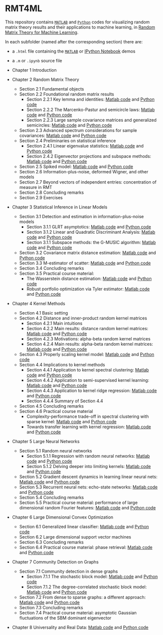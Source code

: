 # RMT4ML
This repository contains [`MATLAB`](https://www.mathworks.com/products/matlab.html) and [`Python`](https://www.python.org/) codes for visualizing random matrix theory results and their applications to machine learning, in [Random Matrix Theory for Machine Learning](https://zhenyu-liao.github.io/pdf/RMT4ML.pdf).

In each subfolder (named after the corresponding section) there are:

* a `.html` file containing the [`MATLAB`](https://www.mathworks.com/products/matlab.html) or [IPython Notebook](https://ipython.org/notebook.html) demos
* a `.m` or `.ipynb` source file

* Chapter 1 Introduction
* Chapter 2 Random Matrix Theory
	* Section 2.1 Fundamental objects
	* Section 2.2 Foundational random matrix results
		* Section 2.2.1 Key lemma and identities: [Matlab code](https://htmlpreview.github.io/?https://github.com/Zhenyu-LIAO/RMT4ML/blob/master/2.2/html/lemma_plots.html) and [Python code](https://nbviewer.jupyter.org/github/Zhenyu-LIAO/RMT4ML/blob/master/2.2/lemma_plots.ipynb)
		* Section 2.2.2 The Marcenko-Pastur and semicircle laws: [Matlab code](https://htmlpreview.github.io/?https://github.com/Zhenyu-LIAO/RMT4ML/blob/master/2.2/html/MP_and_SC.html) and [Python code](https://nbviewer.jupyter.org/github/Zhenyu-LIAO/RMT4ML/blob/master/2.2/MP_and_SC.ipynb)
		* Section 2.2.3 Large sample covariance matrices and generalized semicircles: [Matlab code](https://htmlpreview.github.io/?https://github.com/Zhenyu-LIAO/RMT4ML/blob/master/2.2/html/SCM_and_DSC.html) and [Python code](https://nbviewer.jupyter.org/github/Zhenyu-LIAO/RMT4ML/blob/master/2.2/SCM_and_DSC.ipynb)
	* Section 2.3 Advanced spectrum considerations for sample covariances: [Matlab code](https://htmlpreview.github.io/?https://github.com/Zhenyu-LIAO/RMT4ML/blob/master/2.3/html/advanced_spectrum.html) and [Python code](https://nbviewer.jupyter.org/github/Zhenyu-LIAO/RMT4ML/blob/master/2.3/advanced_spectrum.ipynb)
	* Section 2.4 Preliminaries on statistical inference
		* Section 2.4.1 Linear eigenvalue statistics: [Matlab code](https://htmlpreview.github.io/?https://github.com/Zhenyu-LIAO/RMT4ML/blob/master/2.4/html/linear_eig_stats.html) and [Python code](https://nbviewer.jupyter.org/github/Zhenyu-LIAO/RMT4ML/blob/master/2.4/linear_eig_stats.ipynb)
		* Section 2.4.2 Eigenvector projections and subspace methods: [Matlab code](https://htmlpreview.github.io/?https://github.com/Zhenyu-LIAO/RMT4ML/blob/master/2.4/html/eigenvec_proj.html) and [Python code](https://nbviewer.jupyter.org/github/Zhenyu-LIAO/RMT4ML/blob/master/2.4/eigenvec_proj.ipynb)
	* Section 2.5 Spiked model: [Matlab code](https://htmlpreview.github.io/?https://github.com/Zhenyu-LIAO/RMT4ML/blob/master/2.5/html/spiked_models.html) and [Python code](https://nbviewer.jupyter.org/github/Zhenyu-LIAO/RMT4ML/blob/master/2.5/spiked_models.ipynb)
	* Section 2.6 Information-plus-noise, deformed Wigner, and other models
	* Section 2.7 Beyond vectors of independent entries: concentration of measure in RMT
	* Section 2.8 Concluding remarks
	* Section 2.9 Exercises
* Chapter 3 Statistical Inference in Linear Models
	* Section 3.1 Detection and estimation in information-plus-noise models
		* Section 3.1.1 GLRT asymptotics: [Matlab code](https://htmlpreview.github.io/?https://github.com/Zhenyu-LIAO/RMT4ML/blob/master/3.1/html/GLRT.html) and [Python code](https://nbviewer.jupyter.org/github/Zhenyu-LIAO/RMT4ML/blob/master/3.1/GLRT.ipynb)
		* Section 3.1.2 Linear and Quadratic Discriminant Analysis: [Matlab code](https://htmlpreview.github.io/?https://github.com/Zhenyu-LIAO/RMT4ML/blob/master/3.1/html/LDA.html) and [Python code](https://nbviewer.jupyter.org/github/Zhenyu-LIAO/RMT4ML/blob/master/3.1/LDA.ipynb)
		* Section 3.1.1 Subspace methods: the G-MUSIC algorithm: [Matlab code](https://htmlpreview.github.io/?https://github.com/Zhenyu-LIAO/RMT4ML/blob/master/3.1/html/GMUSIC.html) and [Python code](https://nbviewer.jupyter.org/github/Zhenyu-LIAO/RMT4ML/blob/master/3.1/GMUSIC.ipynb)
	* Section 3.2 Covariance matrix distance estimation: [Matlab code](https://htmlpreview.github.io/?https://github.com/Zhenyu-LIAO/RMT4ML/blob/master/3.2/html/cov_distance_estimation.html) and [Python code](https://nbviewer.jupyter.org/github/Zhenyu-LIAO/RMT4ML/blob/master/3.2/cov_distance_estimation.ipynb)
	* Section 3.3 M-estimator of scatter: [Matlab code](https://htmlpreview.github.io/?https://github.com/Zhenyu-LIAO/RMT4ML/blob/master/3.3/html/M_estim_of_scatter.html) and [Python code](https://nbviewer.jupyter.org/github/Zhenyu-LIAO/RMT4ML/blob/master/3.3/M_estim_of_scatter.ipynb)
	* Section 3.4 Concluding remarks
	* Section 3.5 Practical course material: 
		* The Wasserstein distance estimation: [Matlab code](https://htmlpreview.github.io/?https://github.com/Zhenyu-LIAO/RMT4ML/blob/master/3.5/html/Wasserstein_dist.html) and [Python code](https://nbviewer.jupyter.org/github/Zhenyu-LIAO/RMT4ML/blob/master/3.5/Wasserstein_dist.ipynb)
		* Robust portfolio optimization via Tyler estimator: [Matlab code](https://htmlpreview.github.io/?https://github.com/Zhenyu-LIAO/RMT4ML/blob/master/3.5/html/robust_portfolio.html) and [Python code](https://nbviewer.jupyter.org/github/Zhenyu-LIAO/RMT4ML/blob/master/3.5/robust_portfolio.ipynb)
* Chapter 4 Kernel Methods
	* Section 4.1 Basic setting
	* Section 4.2 Distance and inner-product random kernel matrices
		* Section 4.2.1 Main intuitions 
		* Section 4.2.2 Main results: distance random kernel matrices: [Matlab code](https://htmlpreview.github.io/?https://github.com/Zhenyu-LIAO/RMT4ML/blob/master/4.2/html/dist_kernel.html) and [Python code](https://nbviewer.jupyter.org/github/Zhenyu-LIAO/RMT4ML/blob/master/4.2/dist_kernel.ipynb)
		* Section 4.2.3 Motivations: alpha-beta random kernel matrices 
		* Section 4.2.4 Main results: alpha-beta random kernel matrices: [Matlab code](https://htmlpreview.github.io/?https://github.com/Zhenyu-LIAO/RMT4ML/blob/master/4.2/html/alpha_beta_kernel.html) and [Python code](https://nbviewer.jupyter.org/github/Zhenyu-LIAO/RMT4ML/blob/master/4.2/alpha_beta_kernel.ipynb)
	* Section 4.3 Properly scaling kernel model: [Matlab code](https://htmlpreview.github.io/?https://github.com/Zhenyu-LIAO/RMT4ML/blob/master/4.3/html/proper_scale_kernel.html) and [Python code](https://nbviewer.jupyter.org/github/Zhenyu-LIAO/RMT4ML/blob/master/4.3/proper_scale_kernel.ipynb)
	* Section 4.4 Implications to kernel methods
		* Section 4.4.1 Application to kernel spectral clustering: [Matlab code](https://htmlpreview.github.io/?https://github.com/Zhenyu-LIAO/RMT4ML/blob/master/4.4/html/kernel_spectral_clustering.html) and [Python code](https://nbviewer.jupyter.org/github/Zhenyu-LIAO/RMT4ML/blob/master/4.4/kernel_spectral_clustering.ipynb)
		* Section 4.4.2 Application to semi-supervised kernel learning: [Matlab code](https://htmlpreview.github.io/?https://github.com/Zhenyu-LIAO/RMT4ML/blob/master/4.4/html/semi_supervised_kernel.html) and [Python code](https://nbviewer.jupyter.org/github/Zhenyu-LIAO/RMT4ML/blob/master/4.4/semi_supervised_kernel.ipynb)
		* Section 4.4.3 Application to kernel ridge regression: [Matlab code](https://htmlpreview.github.io/?https://github.com/Zhenyu-LIAO/RMT4ML/blob/master/4.4/html/kernel_ridge.html) and [Python code](https://nbviewer.jupyter.org/github/Zhenyu-LIAO/RMT4ML/blob/master/4.4/kernel_ridge.ipynb)
		* Section 4.4.4 Summary of Section 4.4
	* Section 4.5 Concluding remarks
	* Section 4.6 Practical course material
		* Complexity-performance trade-off in spectral clustering with sparse kernel: [Matlab code](https://htmlpreview.github.io/?https://github.com/Zhenyu-LIAO/RMT4ML/blob/master/4.6/html/sparse_clustering.html) and [Python code](https://nbviewer.jupyter.org/github/Zhenyu-LIAO/RMT4ML/blob/master/4.6/sparse_clustering.ipynb)
		* Towards transfer learning with kernel regression: [Matlab code](https://htmlpreview.github.io/?https://github.com/Zhenyu-LIAO/RMT4ML/blob/master/4.6/html/transfer.html) and [Python code](https://nbviewer.jupyter.org/github/Zhenyu-LIAO/RMT4ML/blob/master/4.6/transfer.ipynb)
* Chapter 5 Large Neural Networks
	* Section 5.1 Random neural networks
		* Section 5.1.1 Regression with random neural networks: [Matlab code](https://htmlpreview.github.io/?https://github.com/Zhenyu-LIAO/RMT4ML/blob/master/5.1/html/random_NN.html) and [Python code](https://nbviewer.jupyter.org/github/Zhenyu-LIAO/RMT4ML/blob/master/5.1/random_NN.ipynb)
		* Section 5.1.2 Delving deeper into limiting kernels: [Matlab code](https://htmlpreview.github.io/?https://github.com/Zhenyu-LIAO/RMT4ML/blob/master/5.1/html/random_feature_GMM.html) and [Python code](https://nbviewer.jupyter.org/github/Zhenyu-LIAO/RMT4ML/blob/master/5.1/random_feature_GMM.ipynb)
	* Section 5.2 Gradient descent dynamics in learning linear neural nets: [Matlab code](https://htmlpreview.github.io/?https://github.com/Zhenyu-LIAO/RMT4ML/blob/master/5.2/html/grad_descent_dynamics.html) and [Python code](https://nbviewer.jupyter.org/github/Zhenyu-LIAO/RMT4ML/blob/master/5.2/grad_descent_dynamics.ipynb)
	* Section 5.3 Recurrent neural nets: echo-state networks: [Matlab code](https://htmlpreview.github.io/?https://github.com/Zhenyu-LIAO/RMT4ML/blob/master/5.3/html/ESN.html) and [Python code](https://nbviewer.jupyter.org/github/Zhenyu-LIAO/RMT4ML/blob/master/5.3/ENS.ipynb)
	* Section 5.4 Concluding remarks
	* Section 5.5 Practical course material: performance of large dimensional random Fourier features: [Matlab code](https://htmlpreview.github.io/?https://github.com/Zhenyu-LIAO/RMT4ML/blob/master/5.5/html/random_Fourier.html) and [Python code](https://nbviewer.jupyter.org/github/Zhenyu-LIAO/RMT4ML/blob/master/5.5/html/random_Fourier.ipynb)
* Chapter 6 Large Dimensional Convex Optimization
	* Section 6.1 Generalized linear classifier: [Matlab code](https://htmlpreview.github.io/?https://github.com/Zhenyu-LIAO/RMT4ML/blob/master/6.1/html/empirical_risk_min.html) and [Python code](https://nbviewer.jupyter.org/github/Zhenyu-LIAO/RMT4ML/blob/master/6.1/empirical_risk_min.ipynb)
	* Section 6.2 Large dimensional support vector machines
	* Section 6.3 Concluding remarks
	* Section 6.4 Practical course material: phase retrieval: [Matlab code](https://htmlpreview.github.io/?https://github.com/Zhenyu-LIAO/RMT4ML/blob/master/6.4/html/phase_retrieval.html) and [Python code](https://nbviewer.jupyter.org/github/Zhenyu-LIAO/RMT4ML/blob/master/6.4/phase_retrieval.ipynb)
* Chapter 7 Community Detection on Graphs
	* Section 7.1 Community detection in dense graphs
		* Section 7.1.1 The stochastic block model: [Matlab code](https://htmlpreview.github.io/?https://github.com/Zhenyu-LIAO/RMT4ML/blob/master/7.1/html/SBM.html) and [Python code](https://nbviewer.jupyter.org/github/Zhenyu-LIAO/RMT4ML/blob/master/7.1/SBM.ipynb)
		* Section 7.1.2 The degree-correlated stochastic block model: 
		[Matlab code](https://htmlpreview.github.io/?https://github.com/Zhenyu-LIAO/RMT4ML/blob/master/7.1/html/DCSBM.html) and [Python code](https://nbviewer.jupyter.org/github/Zhenyu-LIAO/RMT4ML/blob/master/7.1/DCSBM.ipynb)
	* Section 7.2 From dense to sparse graphs: a different approach:
	[Matlab code](https://htmlpreview.github.io/?https://github.com/Zhenyu-LIAO/RMT4ML/blob/master/7.2/html/sparse_graph.html) and [Python code](https://nbviewer.jupyter.org/github/Zhenyu-LIAO/RMT4ML/blob/master/7.2/sparse_graph.ipynb)
	* Section 7.3 Concluding remarks
	* Section 7.4 Practical course material: asymptotic Gaussian fluctuations of the SBM dominant eigenvector
* Chapter 8 Universality and Real Data: [Matlab code](https://htmlpreview.github.io/?https://github.com/Zhenyu-LIAO/RMT4ML/blob/master/8/html/RMT_universality.html) and [Python code](https://nbviewer.jupyter.org/github/Zhenyu-LIAO/RMT4ML/blob/master/8/RMT_universality.ipynb)